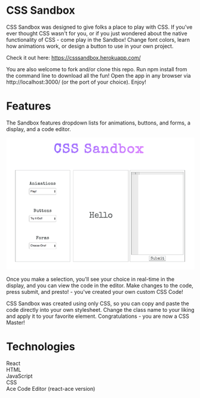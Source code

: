 # CSS Sandbox

CSS Sandbox was designed to give folks a place to play with CSS.  If you've ever thought CSS wasn't for you, or if you just wondered about the native functionality of CSS - come play in the Sandbox!  Change font colors, learn how animations work, or design a button to use in your own project.

Check it out here: https://csssandbox.herokuapp.com/

You are also welcome to fork and/or clone this repo. Run npm install from the command line to download all the fun! Open the app in any browser via http://localhost:3000/ (or the port of your choice). Enjoy!


# Features
The Sandbox features dropdown lists for animations, buttons, and forms, a display, and a code editor.  


![](/md-assets/csssandbox.png)  

Once you make a selection, you'll see your choice in real-time in the display, and you can view the code in the editor.  Make changes to the code, press submit, and presto! - you've created your own custom CSS Code!

CSS Sandbox was created using only CSS, so you can copy and paste the code directly into your own stylesheet.  Change the class name to your liking and apply it to your favorite element.  Congratulations - you are now a CSS Master!




# Technologies  
React  
HTML  
JavaScript  
CSS  
Ace Code Editor (react-ace version)  

